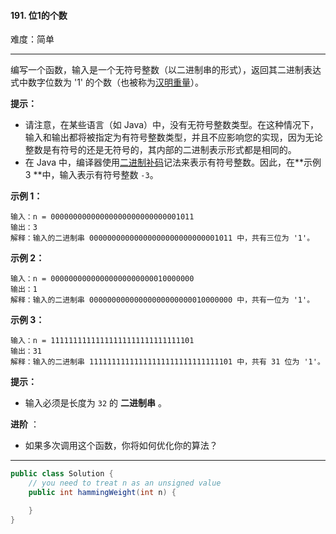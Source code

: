 #### 191. 位1的个数

难度：简单

---

编写一个函数，输入是一个无符号整数（以二进制串的形式），返回其二进制表达式中数字位数为 '1'
的个数（也被称为[汉明重量](https://baike.baidu.com/item/%E6%B1%89%E6%98%8E%E9%87%8D%E9%87%8F)）。

**提示：**

* 请注意，在某些语言（如 Java）中，没有无符号整数类型。在这种情况下，输入和输出都将被指定为有符号整数类型，并且不应影响您的实现，因为无论整数是有符号的还是无符号的，其内部的二进制表示形式都是相同的。
* 在 Java 中，编译器使用[二进制补码](https://baike.baidu.com/item/二进制补码/5295284)记法来表示有符号整数。因此，在**示例 3
  **中，输入表示有符号整数 `-3`。

**示例 1：**

```
输入：n = 00000000000000000000000000001011
输出：3
解释：输入的二进制串 00000000000000000000000000001011 中，共有三位为 '1'。
```

**示例 2：**

```
输入：n = 00000000000000000000000010000000
输出：1
解释：输入的二进制串 00000000000000000000000010000000 中，共有一位为 '1'。
```

**示例 3：**

```
输入：n = 11111111111111111111111111111101
输出：31
解释：输入的二进制串 11111111111111111111111111111101 中，共有 31 位为 '1'。
```

**提示：**

* 输入必须是长度为 `32` 的  **二进制串**  。

**进阶** ：

* 如果多次调用这个函数，你将如何优化你的算法？

---

```Java
public class Solution {
    // you need to treat n as an unsigned value
    public int hammingWeight(int n) {

    }
}
```